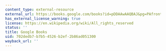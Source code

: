 ```yaml
---
content_type: external-resource
external_url: https://books.google.com/books?id=pDDAAwAAQBAJ&pg=PAfrontcover#v=onepage&q&f=false
has_external_license_warning: true
license: https://en.wikipedia.org/wiki/All_rights_reserved
status: ''
title: Google Books
uid: 702dedb7-b7b5-4526-b2ef-2b86ad051300
wayback_url: ''
---
```

